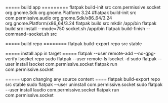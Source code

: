 ===== build app =========
flatpak build-init src com.permissive.socket org.gnome.Sdk org.gnome.Platform 3.24
#flatpak build-init src com.permissive.audio org.gnome.Sdk/x86_64/3.24 org.gnome.Platform/x86_64/3.24
flatpak build src mkdir /app/bin
flatpak build src install --mode=750 socket.sh /app/bin
flatpak build-finish --command=socket.sh src

===== build repo ========
flatpak build-export repo src stable

===== install app in target =====
flatpak --user remote-add --no-gpg-verify lsocket repo
sudo flatpak --user remote-ls lsocket -d
sudo flatpak --user install lsocket com.permissive.socket
flatpak run com.permissive.socket

===== upon changing any source content ====
flatpak build-export repo src stable
sudo flatpak --user uninstall com.permissive.socket
sudo flatpak --user install laudio com.permissive.socket
flatpak run com.permissive.socket
